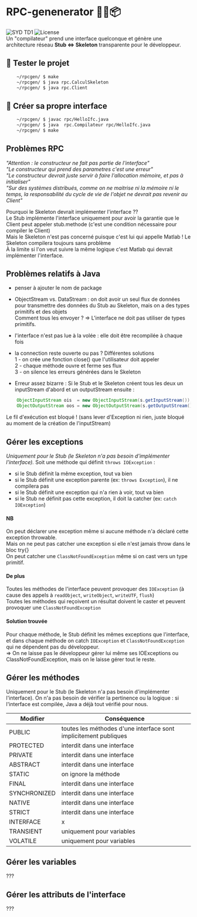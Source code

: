 # RPC-genenerator :pencil::twisted_rightwards_arrows::package:
![SYD TD1](https://img.shields.io/static/v1.svg?label=SYD&message=TD1&color=2aaee6&style=flat)
![License](https://img.shields.io/static/v1.svg?label=License&message=None&color=aaaaaa&style=flat)<br>
Un "compilateur" prend une interface quelconque et génère une architecture réseau **Stub <=> Skeleton** transparente pour le développeur.

## :construction_worker: Tester le projet
```sh
    ~/rpcgen/ $ make
    ~/rpcgen/ $ java rpc.CalculSkeleton
    ~/rpcgen/ $ java rpc.Client
```

## :rocket: Créer sa propre interface
```sh
    ~/rpcgen/ $ javac rpc/HelloIfc.java
    ~/rpcgen/ $ java  rpc.Compilateur rpc/HelloIfc.java
    ~/rpcgen/ $ make
```

## Problèmes RPC
*"Attention : le constructeur ne fait pas partie de l'interface"<br>
"Le constructeur qui prend des parametres c'est une erreur"<br>
"Le constructeur devrait juste servir à faire l'allocation mémoire, et pas à initialiser"<br>
"Sur des systèmes distribués, comme on ne maitrise ni la mémoire ni le temps, la responsabilité du cycle de vie de l'objet ne devrait pas revenir au Client"<br>*

Pourquoi le Skeleton devrait implémenter l'interface ??<br>
Le Stub implémente l'interface uniquement pour avoir la garantie que le Client peut appeler stub.methode (c'est une condition nécessaire pour compiler le Client)<br>
Mais le Skeleton n'est pas concerné puisque c'est lui qui appelle Matlab ! Le Skeleton compilera toujours sans problème<br>
À la limite si l'on veut suivre la même logique c'est Matlab qui devrait implémenter l'interface.

## Problèmes relatifs à Java
- penser à ajouter le nom de package
- ObjectStream vs. DataStream : on doit avoir un seul flux de données pour transmettre des données du Stub au Skeleton, mais on a des types primitifs et des objets<br>
Comment tous les envoyer ? => L'interface ne doit pas utiliser de types primitifs.
- l'interface n'est pas lue à la volée : elle doit être recompilée à chaque fois

- la connection reste ouverte ou pas ? Différentes solutions<br>
1 - on crée une fonction close() que l'utilisateur doit appeler<br>
2 - chaque méthode ouvre et ferme ses flux<br>
3 - on silence les erreurs générées dans le Skeleton<br>

- Erreur assez bizarre :
Si le Stub et le Skeleton créent tous les deux un inputStream d'abord et un outputStream ensuite :
```java
    ObjectInputStream ois  = new ObjectInputStream(s.getInputStream());
    ObjectOutputStream oos = new ObjectOutputStream(s.getOutputStream());
```
Le fil d'exécution est bloqué ! (sans lever d'Exception ni rien, juste bloqué au moment de la création de l'inputStream)

## Gérer les exceptions
*Uniquement pour le Stub (le Skeleton n'a pas besoin d'implémenter l'interface).*
Soit une méthode qui définit `throws IOException` :
 - si le Stub définit la même exception, tout va bien
 - si le Stub définit une exception parente (ex: `throws Exception`), il ne compilera pas
 - si le Stub définit une exception qui n'a rien à voir, tout va bien
 - si le Stub ne définit pas cette exception, il doit la catcher (ex: `catch IOException`)

#### NB
On peut déclarer une exception même si aucune méthode n'a déclaré cette exception throwable.<br>
Mais on ne peut pas catcher une exception si elle n'est jamais throw dans le bloc try{}<br>
On peut catcher une `ClassNotFoundException` même si on cast vers un type primitif.<br>

#### De plus
Toutes les méthodes de l'interface peuvent provoquer des `IOException` (à cause des appels à `readObject`, `writeObject`, `writeUTF`, `flush`)<br>
Toutes les méthodes qui reçoivent un résultat doivent le caster et peuvent provoquer une `ClassNotFoundException`<br>

#### Solution trouvée
Pour chaque méthode, le Stub définit les mêmes exceptions que l'interface, et dans chaque méthode on catch `IOException` et `ClassNotFoundException` qui ne dépendent pas du développeur.<br>
=> On ne laisse pas le développeur gérer lui même ses IOExceptions ou ClassNotFoundException, mais on le laisse gérer tout le reste.

## Gérer les méthodes
Uniquement pour le Stub (le Skeleton n'a pas besoin d'implémenter l'interface).
On n'a pas besoin de vérifier la pertinence ou la logique : si l'interface est compilée, Java a déjà tout vérifié pour nous.

| Modifier      | Conséquence |
|---------------|-------------|
| PUBLIC        | toutes les méthodes d'une interface sont implicitement publiques |
| PROTECTED     | interdit dans une interface |
| PRIVATE       | interdit dans une interface |
| ABSTRACT      | interdit dans une interface |
| STATIC        | on ignore la méthode |
| FINAL         | interdit dans une interface |
| SYNCHRONIZED  | interdit dans une interface |
| NATIVE        | interdit dans une interface |
| STRICT        | interdit dans une interface |
| INTERFACE     | x |
| TRANSIENT     | uniquement pour variables |
| VOLATILE      | uniquement pour variables |

## Gérer les variables
???

## Gérer les attributs de l'interface
???